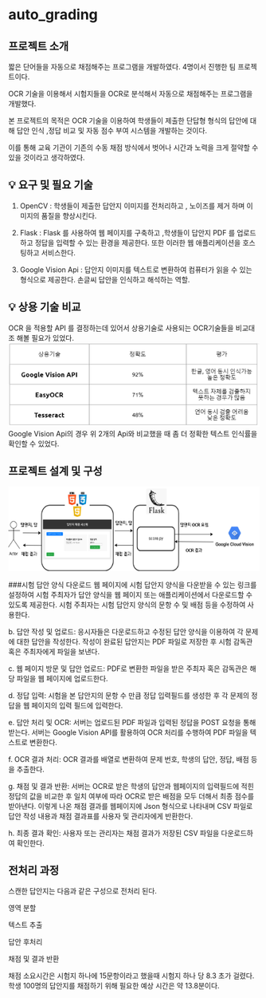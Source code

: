 ﻿# auto_grading
 프로젝트 소개 
-----
짧은 단어들을 자동으로 채점해주는 프로그램을 개발하였다. 4명이서 진행한 팀 프로젝트이다. 

OCR 기술을 이용해서 시험지들을 OCR로 분석해서 자동으로 채점해주는 프로그램을 개발했다.

본 프로젝트의 목적은 OCR 기술을 이용하여 학생들이 제출한 단답형 형식의 답안에 대해 답안 인식 ,정답 비교 및 자동 점수 부여 시스템을 개발하는 것이다.

이를 통해 교육 기관이 기존의 수동 채점 방식에서 벗어나 시간과 노력을 크게 절약할 수 있을 것이라고 생각하였다.

💡 요구 및 필요 기술
--- 
1. OpenCV : 학생들이 제출한 답안지 이미지를 전처리하고 , 노이즈를 제거 하며 이미지의 품질을 향상시킨다.

2. Flask :  Flask 를 사용하여 웹 페이지를 구축하고 ,학생들이 답안지 PDF 를 업로드하고 정답을 입력할 수 있는 환경을 제공한다. 또한 이러한 웹 애플리케이션을 호스팅하고 서비스한다.

3. Google Vision Api : 답안지 이미지를 텍스트로 변환하여 컴퓨터가 읽을 수 있는 형식으로 제공한다. 손글씨 답안을 인식하고 해석하는 역할.

💡 상용 기술 비교
---
OCR 을 적용할 API 를 결정하는데 있어서 상용기술로 사용되는 OCR기술들을 비교대조 해볼 필요가 있었다. 
![상용기술비교](https://github.com/dmlwls990527/auto_grading/blob/master/images/%EC%83%81%EC%9A%A9%EA%B8%B0%EC%88%A0%20%EB%B9%84%EA%B5%90.PNG)
Google Vision Api의 경우 위 2개의 Api와 비교했을 때 좀 더 정확한 텍스트 인식률을 확인할 수 있었다. 

프로젝트 설계 및 구성 
---
![아키텍처](https://github.com/dmlwls990527/auto_grading/blob/master/images/%EC%95%84%ED%82%A4%ED%85%8D%EC%B2%98.PNG)

###시험 답안 양식 다운로드 
웹 페이지에 시험 답안지 양식을 다운받을 수 있는 링크를 설정하여 시험 주최자가 답안 양식을 웹 페이지 또는 애플리케이션에서 다운로드할 수 있도록 제공한다. 시험 주최자는 시험 답안지 양식의 문항 수 및 배점 등을 수정하여 사용한다.

b. 답안 작성 및 업로드:
응시자들은 다운로드하고 수정된 답안 양식을 이용하여 각 문제에 대한 답안을 작성한다. 작성이 완료된 답안지는 PDF 파일로 저장한 후 시험 감독관 혹은 주최자에게 파일을 보낸다.

c. 웹 페이지 방문 및 답안 업로드:
PDF로 변환한 파일을 받은 주최자 혹은 감독관은 해당 파일을 웹 페이지에 업로드한다.

d. 정답 입력:
시험을 본 답안지의 문항 수 만큼 정답 입력필드를 생성한 후 각 문제의 정답을 웹 페이지의 입력 필드에 입력한다.

e. 답안 처리 및 OCR:
서버는 업로드된 PDF 파일과 입력된 정답을 POST 요청을 통해 받는다. 서버는 Google Vision API를 활용하여 OCR 처리를 수행하여 PDF 파일을 텍스트로 변환한다.

f. OCR 결과 처리:
OCR 결과를 배열로 변환하여 문제 번호, 학생의 답안, 정답, 배점 등을 추출한다.

g. 채점 및 결과 반환:
서버는 OCR로 받은 학생의 답안과 웹페이지의 입력필드에 적힌 정답의 값을 비교한 후 일치 여부에 따라 OCR로 받은 배점을 모두 더해서 최종 점수를 받아낸다. 이렇게 나온 채점 결과를 웹페이지에 Json 형식으로 나타내며 CSV 파일로 답안 작성 내용과 채점 결과표를 사용자 및 관리자에게 반환한다.

h. 최종 결과 확인:
사용자 또는 관리자는 채점 결과가 저장된 CSV 파일을 다운로드하여 확인한다.


전처리 과정 
--- 

스캔한 답안지는 다음과 같은 구성으로 전처리 된다.

영역 분할

텍스트 추출

답안 후처리

채점 및 결과 반환

채점 소요시간은 시험지 하나에 15문항이라고 했을때 시험지 하나 당 8.3 초가 걸렸다. 학생 100명의 답안지를 채점하기 위해 필요한 예상 시간은 약 13.8분이다.


